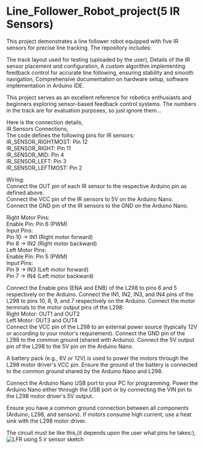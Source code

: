 # Line_Follower_Robot_project(5 IR Sensors)
This project demonstrates a line follower robot equipped with five IR sensors for precise line tracking. The repository includes:

   The track layout used for testing (uploaded by the user),
   Details of the IR sensor placement and configuration,
   A custom algorithm implementing feedback control for accurate line following, ensuring stability and smooth navigation,
   Comprehensive documentation on hardware setup, software implementation in Arduino IDE.

This project serves as an excellent reference for robotics enthusiasts and beginners exploring sensor-based feedback control systems.
The numbers in the track are for evaluation purposes, so just ignore them...

Here is the connection details,<br>
IR Sensors Connections,<br>
The code defines the following pins for IR sensors:<br>
IR_SENSOR_RIGHTMOST: Pin 12<br>
IR_SENSOR_RIGHT: Pin 11<br>
IR_SENSOR_MID: Pin 4<br>
IR_SENSOR_LEFT: Pin 3<br>
IR_SENSOR_LEFTMOST: Pin 2

Wiring:<br>
Connect the OUT pin of each IR sensor to the respective Arduino pin as defined above.<br>
Connect the VCC pin of the IR sensors to 5V on the Arduino Nano.<br>
Connect the GND pin of the IR sensors to the GND on the Arduino Nano.

Right Motor Pins:<br>
Enable Pin: Pin 6 (PWM)<br>
Input Pins:<br>
Pin 10 → IN1 (Right motor forward)<br>
Pin 8 → IN2 (Right motor backward)<br>
Left Motor Pins:<br>
Enable Pin: Pin 5 (PWM)<br>
Input Pins:<br>
Pin 9 → IN3 (Left motor forward)<br>
Pin 7 → IN4 (Left motor backward)<br>

Connect the Enable pins (ENA and ENB) of the L298 to pins 6 and 5 respectively on the Arduino.
Connect the IN1, IN2, IN3, and IN4 pins of the L298 to pins 10, 8, 9, and 7 respectively on the Arduino.
Connect the motor terminals to the motor output pins of the L298:<br>
Right Motor: OUT1 and OUT2<br>
Left Motor: OUT3 and OUT4<br>
Connect the VCC pin of the L298 to an external power source (typically 12V or according to your motor's requirement).
Connect the GND pin of the L298 to the common ground (shared with Arduino).
Connect the 5V output pin of the L298 to the 5V pin on the Arduino Nano.

A battery pack (e.g., 6V or 12V) is used to power the motors through the L298 motor driver's VCC pin.
Ensure the ground of the battery is connected to the common ground shared by the Arduino Nano and L298.

Connect the Arduino Nano USB port to your PC for programming.
Power the Arduino Nano either through the USB port or by connecting the VIN pin to the L298 motor driver's 5V output.

Ensure you have a common ground connection between all components (Arduino, L298, and sensors).
If motors consume high current, use a heat sink with the L298 motor driver.

The circuit must be like this,(it depends upon the user what pins he takes:),
![LFR using 5 ir sensor sketch](https://github.com/user-attachments/assets/16ffd835-c851-4a2b-9569-fbb1e422c64c)







   
